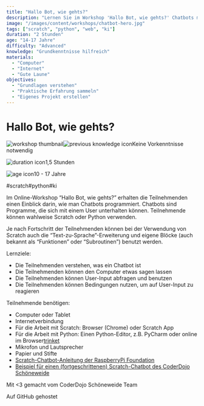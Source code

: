 ```yaml
---
title: "Hallo Bot, wie gehts?"
description: "Lernen Sie im Workshop 'Hallo Bot, wie gehts?' Chatbots mit Scratch oder Python zu programmieren. Keine Vorkenntnisse nötig. Für Kinder und Jugendliche von 10 bis 17 Jahren."
image: "/images/content/workshops/chatbot-hero.jpg"
tags: ["scratch", "python", "web", "ki"]
duration: "2 Stunden"
age: "14-17 Jahre"
difficulty: "Advanced"
knowledge: "Grundkenntnisse hilfreich"
materials:
  - "Computer"
  - "Internet"
  - "Gute Laune"
objectives:
  - "Grundlagen verstehen"
  - "Praktische Erfahrung sammeln"
  - "Eigenes Projekt erstellen"
---
```


# Hallo Bot, wie gehts?

![workshop thumbnail](/de/workshops/chatbot/chatbot.png)![previous knowledge icon](/images/knowledge.svg)Keine Vorkenntnisse notwendig

![duration icon](/images/clock.svg)1,5 Stunden

![age icon](/images/user.svg)10 - 17 Jahre

#scratch#python#ki

Im Online-Workshop “Hallo Bot, wie gehts?” erhalten die Teilnehmenden einen Einblick darin, wie man Chatbots programmiert. Chatbots sind Programme, die sich mit einem User unterhalten können. Teilnehmende können wahlweise Scratch oder Python verwenden.

Je nach Fortschritt der Teilnehmenden können bei der Verwendung von Scratch auch die “Text-zu-Sprache”-Erweiterung und eigene Blöcke (auch bekannt als “Funktionen” oder “Subroutinen”) benutzt werden.

Lernziele:

- Die Teilnehmenden verstehen, was ein Chatbot ist
- Die Teilnehmenden können den Computer etwas sagen lassen
- Die Teilnehmenden können User-Input abfragen und benutzen
- Die Teilnehmenden können Bedingungen nutzen, um auf User-Input zu reagieren

Teilnehmende benötigen:

- Computer oder Tablet
- Internetverbindung
- Für die Arbeit mit Scratch: Browser (Chrome) oder Scratch App
- Für die Arbeit mit Python: Einen Python-Editor, z.B. PyCharm oder online im Browser[trinket](https://trinket.io/)
- Mikrofon und Lautsprecher
- Papier und Stifte
- [Scratch-Chatbot-Anleitung der RaspberryPi Foundation](https://projects.raspberrypi.org/de-DE/projects/chatbot)
- [Beispiel für einen (fortgeschrittenen) Scratch-Chatbot des CoderDojo Schöneweide](https://scratch.mit.edu/projects/473950811/)

Mit <3 gemacht vom CoderDojo Schöneweide Team

Auf GitHub gehostet

